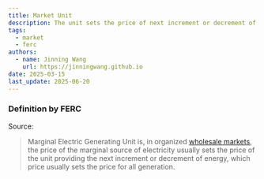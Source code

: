 ```yaml
---
title: Market Unit
description: The unit sets the price of next increment or decrement of energy.
tags:
  - market
  - ferc
authors:
  - name: Jinning Wang
    url: https://jinningwang.github.io
date: 2025-03-15
last_update: 2025-06-20
---
```


### Definition by FERC

Source: <d-cite key="ferc2020glossary"></d-cite>

> Marginal Electric Generating Unit is, in organized [wholesale markets](/wiki/wholesale-markets), the price of the marginal source of electricity usually sets the price of the unit providing the next increment or decrement of energy, which price usually sets the price for all generation.
